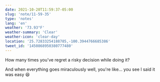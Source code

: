 ```yaml
---
date: 2021-10-20T11:59:37-05:00
slug: 'note/11-59-35'
type: 'notes'
lang: 'en'
weather: '73.93°F'
weather-summary: 'Clear'
weather-icon: 'clear-day'
location: '25.72833254188785,-100.3944766685386'
tweet_id: '1450868950380777480'
---
```

How many times you've regret a risky decision while doing it? 

And when everything goes miraculously well, you're like... you see I said it was easy 😆